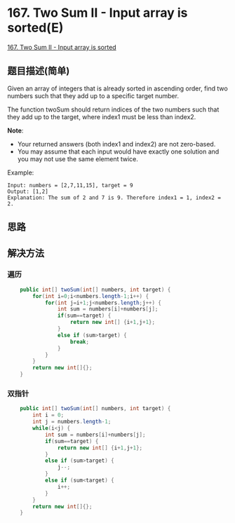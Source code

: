 # 167. Two Sum II - Input array is sorted(E)
[167. Two Sum II - Input array is sorted](https://leetcode-cn.com/problems/two-sum-ii-input-array-is-sorted/)

## 题目描述(简单)

Given an array of integers that is already sorted in ascending order, find two numbers such that they add up to a specific target number.

The function twoSum should return indices of the two numbers such that they add up to the target, where index1 must be less than index2.

**Note**:

- Your returned answers (both index1 and index2) are not zero-based.
- You may assume that each input would have exactly one solution and you may not use the same element twice.

Example:
```
Input: numbers = [2,7,11,15], target = 9
Output: [1,2]
Explanation: The sum of 2 and 7 is 9. Therefore index1 = 1, index2 = 2.
```


## 思路

## 解决方法

### 遍历


```java
    public int[] twoSum(int[] numbers, int target) {
        for(int i=0;i<numbers.length-1;i++) {
        	for(int j=i+1;j<numbers.length;j++) {
        		int sum = numbers[i]+numbers[j];
        		if(sum==target) {
        			return new int[] {i+1,j+1};
        		}
        		else if (sum>target) {
					break;
				}
        	}
        }
        return new int[]{};
    }
```


### 双指针


```java
    public int[] twoSum(int[] numbers, int target) {
    	int i = 0;
    	int j = numbers.length-1;
    	while(i<j) {
    		int sum = numbers[i]+numbers[j];
    		if(sum==target) {
    			return new int[] {i+1,j+1};
    		}
    		else if (sum>target) {
				j--;
			}
    		else if (sum<target) {
				i++;
			}
    	}
    	return new int[]{};
    }
```

